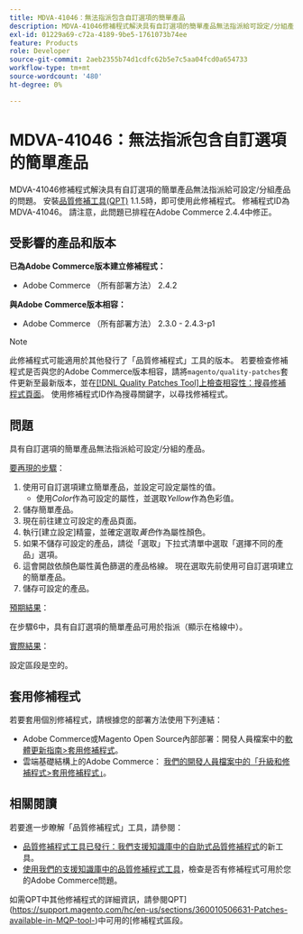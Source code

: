 ```yaml
---
title: MDVA-41046：無法指派包含自訂選項的簡單產品
description: MDVA-41046修補程式解決具有自訂選項的簡單產品無法指派給可設定/分組產品的問題。 安裝[Quality Patches Tool (QPT)](/help/announcements/adobe-commerce-announcements/magento-quality-patches-released-new-tool-to-self-serve-quality-patches.md) 1.1.5時，即可使用此修補程式。 修補程式ID為MDVA-41046。 請注意，此問題已排程在Adobe Commerce 2.4.4中修正。
exl-id: 01229a69-c72a-4189-9be5-1761073b74ee
feature: Products
role: Developer
source-git-commit: 2aeb2355b74d1cdfc62b5e7c5aa04fcd0a654733
workflow-type: tm+mt
source-wordcount: '480'
ht-degree: 0%

---
```


# MDVA-41046：無法指派包含自訂選項的簡單產品

MDVA-41046修補程式解決具有自訂選項的簡單產品無法指派給可設定/分組產品的問題。 安裝[品質修補工具(QPT)](/help/announcements/adobe-commerce-announcements/magento-quality-patches-released-new-tool-to-self-serve-quality-patches.md) 1.1.5時，即可使用此修補程式。 修補程式ID為MDVA-41046。 請注意，此問題已排程在Adobe Commerce 2.4.4中修正。

## 受影響的產品和版本

**已為Adobe Commerce版本建立修補程式：**

* Adobe Commerce （所有部署方法） 2.4.2

**與Adobe Commerce版本相容：**

* Adobe Commerce （所有部署方法） 2.3.0 - 2.4.3-p1

>[!NOTE]
>
>此修補程式可能適用於其他發行了「品質修補程式」工具的版本。 若要檢查修補程式是否與您的Adobe Commerce版本相容，請將`magento/quality-patches`套件更新至最新版本，並在[[!DNL Quality Patches Tool]上檢查相容性：搜尋修補程式頁面](https://experienceleague.adobe.com/tools/commerce-quality-patches/index.html)。 使用修補程式ID作為搜尋關鍵字，以尋找修補程式。

## 問題

具有自訂選項的簡單產品無法指派給可設定/分組的產品。

<u>要再現的步驟</u>：

1. 使用可自訂選項建立簡單產品，並設定可設定屬性的值。
   * 使用&#x200B;*Color*&#x200B;作為可設定的屬性，並選取&#x200B;*Yellow*&#x200B;作為色彩值。
1. 儲存簡單產品。
1. 現在前往建立可設定的產品頁面。
1. 執行[建立設定]精靈，並確定選取&#x200B;*黃色*&#x200B;作為屬性顏色。
1. 如果不儲存可設定的產品，請從「選取」下拉式清單中選取「選擇不同的產品」選項。
1. 這會開啟依顏色屬性黃色篩選的產品格線。 現在選取先前使用可自訂選項建立的簡單產品。
1. 儲存可設定的產品。

<u>預期結果</u>：

在步驟6中，具有自訂選項的簡單產品可用於指派（顯示在格線中）。

<u>實際結果</u>：

設定區段是空的。

## 套用修補程式

若要套用個別修補程式，請根據您的部署方法使用下列連結：

* Adobe Commerce或Magento Open Source內部部署：開發人員檔案中的[軟體更新指南>套用修補程式](https://experienceleague.adobe.com/en/docs/commerce-operations/tools/quality-patches-tool/usage)。
* 雲端基礎結構上的Adobe Commerce： [我們的開發人員檔案中的「升級和修補程式>套用修補程式」](https://experienceleague.adobe.com/en/docs/commerce-cloud-service/user-guide/develop/upgrade/apply-patches)。

## 相關閱讀

若要進一步瞭解「品質修補程式」工具，請參閱：

* [品質修補程式工具已發行：我們支援知識庫中的自助式品質修補程式](/help/announcements/adobe-commerce-announcements/magento-quality-patches-released-new-tool-to-self-serve-quality-patches.md)的新工具。
* [使用我們的支援知識庫中的品質修補程式工具](/help/support-tools/patches-available-in-qpt-tool/check-patch-for-magento-issue-with-magento-quality-patches.md)，檢查是否有修補程式可用於您的Adobe Commerce問題。

如需QPT中其他修補程式的詳細資訊，請參閱QPT](https://support.magento.com/hc/en-us/sections/360010506631-Patches-available-in-MQP-tool-)中可用的[修補程式區段。
